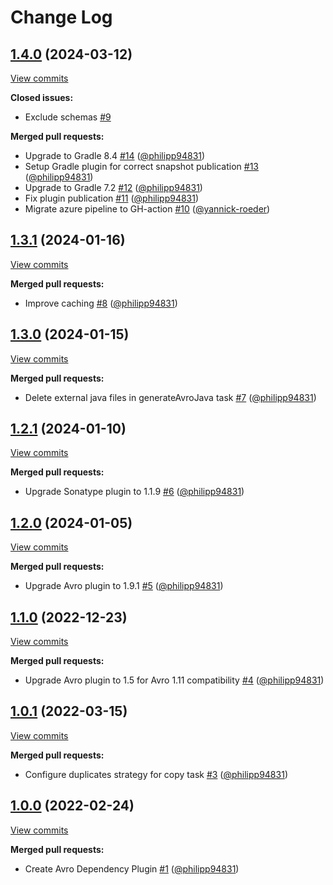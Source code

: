 # Change Log

## [1.4.0](https://github.com/bakdata/gradle-avro-dependency-plugin/tree/1.4.0) (2024-03-12)
[View commits](https://github.com/bakdata/gradle-avro-dependency-plugin/compare/1.3.1...1.4.0)

**Closed issues:**

- Exclude schemas [\#9](https://github.com/bakdata/gradle-avro-dependency-plugin/issues/9)

**Merged pull requests:**

- Upgrade to Gradle 8.4 [\#14](https://github.com/bakdata/gradle-avro-dependency-plugin/pull/14) ([@philipp94831](https://github.com/philipp94831))
- Setup Gradle plugin for correct snapshot publication [\#13](https://github.com/bakdata/gradle-avro-dependency-plugin/pull/13) ([@philipp94831](https://github.com/philipp94831))
- Upgrade to Gradle 7.2 [\#12](https://github.com/bakdata/gradle-avro-dependency-plugin/pull/12) ([@philipp94831](https://github.com/philipp94831))
- Fix plugin publication [\#11](https://github.com/bakdata/gradle-avro-dependency-plugin/pull/11) ([@philipp94831](https://github.com/philipp94831))
- Migrate azure pipeline to GH\-action [\#10](https://github.com/bakdata/gradle-avro-dependency-plugin/pull/10) ([@yannick-roeder](https://github.com/yannick-roeder))

## [1.3.1](https://github.com/bakdata/gradle-avro-dependency-plugin/tree/1.3.1) (2024-01-16)
[View commits](https://github.com/bakdata/gradle-avro-dependency-plugin/compare/1.3.0...1.3.1)

**Merged pull requests:**

- Improve caching [\#8](https://github.com/bakdata/gradle-avro-dependency-plugin/pull/8) ([@philipp94831](https://github.com/philipp94831))

## [1.3.0](https://github.com/bakdata/gradle-avro-dependency-plugin/tree/1.3.0) (2024-01-15)
[View commits](https://github.com/bakdata/gradle-avro-dependency-plugin/compare/1.2.1...1.3.0)

**Merged pull requests:**

- Delete external java files in generateAvroJava task [\#7](https://github.com/bakdata/gradle-avro-dependency-plugin/pull/7) ([@philipp94831](https://github.com/philipp94831))

## [1.2.1](https://github.com/bakdata/gradle-avro-dependency-plugin/tree/1.2.1) (2024-01-10)
[View commits](https://github.com/bakdata/gradle-avro-dependency-plugin/compare/1.2.0...1.2.1)

**Merged pull requests:**

- Upgrade Sonatype plugin to 1.1.9 [\#6](https://github.com/bakdata/gradle-avro-dependency-plugin/pull/6) ([@philipp94831](https://github.com/philipp94831))

## [1.2.0](https://github.com/bakdata/gradle-avro-dependency-plugin/tree/1.2.0) (2024-01-05)
[View commits](https://github.com/bakdata/gradle-avro-dependency-plugin/compare/1.1.0...1.2.0)

**Merged pull requests:**

- Upgrade Avro plugin to 1.9.1 [\#5](https://github.com/bakdata/gradle-avro-dependency-plugin/pull/5) ([@philipp94831](https://github.com/philipp94831))

## [1.1.0](https://github.com/bakdata/gradle-avro-dependency-plugin/tree/1.1.0) (2022-12-23)
[View commits](https://github.com/bakdata/gradle-avro-dependency-plugin/compare/1.0.1...1.1.0)

**Merged pull requests:**

- Upgrade Avro plugin to 1.5 for Avro 1.11 compatibility [\#4](https://github.com/bakdata/gradle-avro-dependency-plugin/pull/4) ([@philipp94831](https://github.com/philipp94831))

## [1.0.1](https://github.com/bakdata/gradle-avro-dependency-plugin/tree/1.0.1) (2022-03-15)
[View commits](https://github.com/bakdata/gradle-avro-dependency-plugin/compare/1.0.0...1.0.1)

**Merged pull requests:**

- Configure duplicates strategy for copy task [\#3](https://github.com/bakdata/gradle-avro-dependency-plugin/pull/3) ([@philipp94831](https://github.com/philipp94831))

## [1.0.0](https://github.com/bakdata/gradle-avro-dependency-plugin/tree/1.0.0) (2022-02-24)
[View commits](https://github.com/bakdata/gradle-avro-dependency-plugin/compare/01efc035c10eea8b75035b97962a498800dd629d...1.0.0)

**Merged pull requests:**

- Create Avro Dependency Plugin [\#1](https://github.com/bakdata/gradle-avro-dependency-plugin/pull/1) ([@philipp94831](https://github.com/philipp94831))
